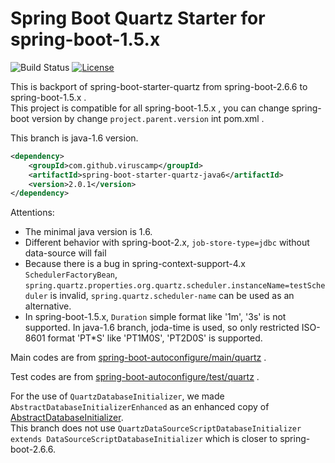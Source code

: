 # Spring Boot Quartz Starter for spring-boot-1.5.x
![Build Status](https://github.com/viruscamp/spring-boot-starter-quartz/actions/workflows/maven.yml/badge.svg)
[![License](http://img.shields.io/:license-Apache%202-red.svg)](LICENSE.txt)

This is backport of spring-boot-starter-quartz from spring-boot-2.6.6 to spring-boot-1.5.x .  
This project is compatible for all spring-boot-1.5.x , you can change spring-boot version by change `project.parent.version` int pom.xml .

This branch is java-1.6 version.
```xml
<dependency>
	<groupId>com.github.viruscamp</groupId>
	<artifactId>spring-boot-starter-quartz-java6</artifactId>
	<version>2.0.1</version>
</dependency>
```

Attentions:
- The minimal java version is 1.6.
- Different behavior with spring-boot-2.x, `job-store-type=jdbc` without data-source will fail
- Because there is a bug in spring-context-support-4.x `SchedulerFactoryBean`,
`spring.quartz.properties.org.quartz.scheduler.instanceName=testScheduler` is invalid,
`spring.quartz.scheduler-name` can be used as an alternative.
- In spring-boot-1.5.x, `Duration` simple format like '1m', '3s' is not supported.
In java-1.6 branch, joda-time is used, so only restricted ISO-8601 format 'PT*S' like 'PT1M0S', 'PT2D0S' is supported.

Main codes are from [spring-boot-autoconfigure/main/quartz](https://github.com/spring-projects/spring-boot/tree/v2.6.6/spring-boot-project/spring-boot-autoconfigure/src/main/java/org/springframework/boot/autoconfigure/quartz) .

Test codes are from [spring-boot-autoconfigure/test/quartz](https://github.com/spring-projects/spring-boot/tree/v2.6.6/spring-boot-project/spring-boot-autoconfigure/src/test/java/org/springframework/boot/autoconfigure/quartz) .

For the use of `QuartzDatabaseInitializer`, we made `AbstractDatabaseInitializerEnhanced` as an enhanced copy of [AbstractDatabaseInitializer](https://github.com/spring-projects/spring-boot/blob/v1.5.22.RELEASE/spring-boot-autoconfigure/src/main/java/org/springframework/boot/autoconfigure/AbstractDatabaseInitializer.java).  
This branch does not use `QuartzDataSourceScriptDatabaseInitializer extends DataSourceScriptDatabaseInitializer` which is closer to spring-boot-2.6.6.
